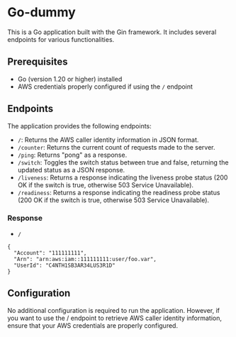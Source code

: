 # Go-dummy

This is a Go application built with the Gin framework. It includes several endpoints for various functionalities.

## Prerequisites

- Go (version 1.20 or higher) installed
- AWS credentials properly configured if using the `/` endpoint

## Endpoints

The application provides the following endpoints:

- `/`: Returns the AWS caller identity information in JSON format.
- `/counter`: Returns the current count of requests made to the server.
- `/ping`: Returns "pong" as a response.
- `/switch`: Toggles the switch status between true and false, returning the updated status as a JSON response.
- `/liveness`: Returns a response indicating the liveness probe status (200 OK if the switch is true, otherwise 503 Service Unavailable).
- `/readiness`: Returns a response indicating the readiness probe status (200 OK if the switch is true, otherwise 503 Service Unavailable).

### Response
+ `/`
```=json
{
  "Account": "111111111",
  "Arn": "arn:aws:iam::111111111:user/foo.var",
  "UserId": "C4NTH1SB3AR34LUS3R1D"
}
```

## Configuration

No additional configuration is required to run the application. However, if you want to use the / endpoint to retrieve AWS caller identity information, ensure that your AWS credentials are properly configured.

